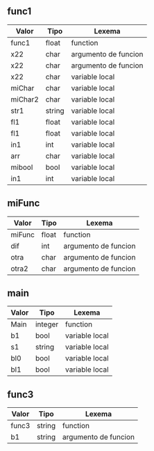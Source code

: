 ## func1

| Valor | Tipo | Lexema |
|-------|------|--------|
| func1 | float | function |
| x22 | char | argumento de funcion |
| x22 | char | argumento de funcion |
| x22 | char | variable local |
| miChar | char | variable local |
| miChar2 | char | variable local |
| str1 | string | variable local |
| fl1 | float | variable local |
| fl1 | float | variable local |
| in1 | int | variable local |
| arr | char | variable local |
| mibool | bool | variable local |
| in1 | int | variable local |

## miFunc

| Valor | Tipo | Lexema |
|-------|------|--------|
| miFunc | float | function |
| dif | int | argumento de funcion |
| otra | char | argumento de funcion |
| otra2 | char | argumento de funcion |

## main

| Valor | Tipo | Lexema |
|-------|------|--------|
| Main | integer | function |
| b1 | bool | variable local |
| s1 | string | variable local |
| bl0 | bool | variable local |
| bl1 | bool | variable local |

## func3

| Valor | Tipo | Lexema |
|-------|------|--------|
| func3 | string | function |
| b1 | string | argumento de funcion |

